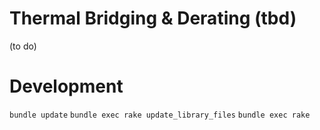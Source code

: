 # Thermal Bridging &amp; Derating (tbd)

(to do)

# Development

`bundle update`
`bundle exec rake update_library_files`
`bundle exec rake`
